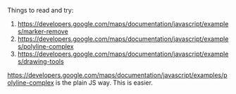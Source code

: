 Things to read and try:
1. https://developers.google.com/maps/documentation/javascript/examples/marker-remove
2. https://developers.google.com/maps/documentation/javascript/examples/polyline-complex
3. https://developers.google.com/maps/documentation/javascript/examples/drawing-tools

https://developers.google.com/maps/documentation/javascript/examples/polyline-complex is the plain JS way.  This is easier.

